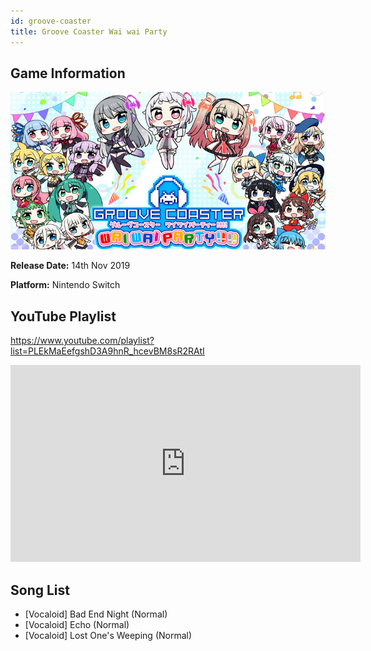 ```yaml
---
id: groove-coaster
title: Groove Coaster Wai wai Party
---
```


## Game Information

![image info](../../static/games/groove-coaster.jpg)

**Release Date:** 14th Nov 2019

**Platform:** Nintendo Switch


## YouTube Playlist

https://www.youtube.com/playlist?list=PLEkMaEefgshD3A9hnR_hcevBM8sR2RAtI

<iframe width="560" height="315" src="https://www.youtube-nocookie.com/embed/videoseries?list=PLEkMaEefgshD3A9hnR_hcevBM8sR2RAtI" title="YouTube video player" frameBorder="0" allow="accelerometer; autoplay; clipboard-write; encrypted-media; gyroscope; picture-in-picture" allowFullScreen></iframe>

## Song List

- [Vocaloid] Bad End Night (Normal)
- [Vocaloid] Echo (Normal)
- [Vocaloid] Lost One's Weeping (Normal)
